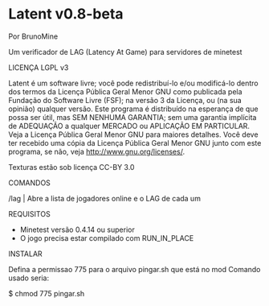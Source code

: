 Latent v0.8-beta
================

Por BrunoMine

Um verificador de LAG (Latency At Game) para servidores de minetest

LICENÇA LGPL v3

Latent é um software livre; você pode redistribuí-lo e/ou 
modificá-lo dentro dos termos da Licença Pública Geral Menor GNU 
como publicada pela Fundação do Software Livre (FSF); na versão 3 
da Licença, ou (na sua opinião) qualquer versão.
Este programa é distribuído na esperança de que possa ser útil, 
mas SEM NENHUMA GARANTIA; sem uma garantia implícita de ADEQUAÇÃO
a qualquer MERCADO ou APLICAÇÃO EM PARTICULAR. Veja a
Licença Pública Geral Menor GNU para maiores detalhes.
Você deve ter recebido uma cópia da Licença Pública 
Geral Menor GNU junto com este programa, 
se não, veja <http://www.gnu.org/licenses/>.

Texturas estão sob licença CC-BY 3.0


COMANDOS

/lag | Abre a lista de jogadores online e o LAG de cada um



REQUISITOS

- Minetest versão 0.4.14 ou superior
- O jogo precisa estar compilado com RUN_IN_PLACE

INSTALAR

Defina a permissao 775 para o arquivo pingar.sh que está no mod
Comando usado seria:

$ chmod 775 pingar.sh

